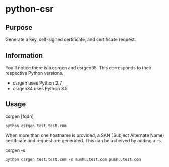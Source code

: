 # python-csr
## Purpose
Generate a key, self-signed certificate, and certificate request.

## Information
You'll notice there is a csrgen and csrgen35. This corresponds to their respective Python versions.
- csrgen uses Python 2.7
- csrgen34 uses Python 3.5

## Usage
csrgen [fqdn]

```
python csrgen test.test.com
```

When more than one hostname is provided, a SAN (Subject Alternate Name)
certificate and request are generated.  This can be acheived by adding a -s.

csrgen <hostname> -s <san0> <san1>

```
python csrgen test.test.com -s mushu.test.com pushu.test.com
```

